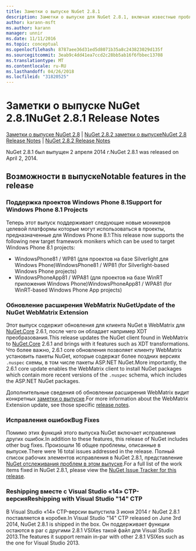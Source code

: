 ```yaml
---
title: Заметки о выпуске NuGet 2.8.1
description: Заметки о выпуске для NuGet 2.8.1, включая известные проблемы, исправленные ошибки, добавленные функции и DCR.
author: karann-msft
ms.author: karann
manager: unnir
ms.date: 11/11/2016
ms.topic: conceptual
ms.openlocfilehash: 8787aee36d31ed5d8071b35a8c243823029d135f
ms.sourcegitcommit: 3eab9c4dd41ea7ccd2c28bb5ab16f6fbbec13708
ms.translationtype: MT
ms.contentlocale: ru-RU
ms.lasthandoff: 04/26/2018
ms.locfileid: "31820525"
---
```

# <a name="nuget-281-release-notes"></a><span data-ttu-id="1190e-103">Заметки о выпуске NuGet 2.8.1</span><span class="sxs-lookup"><span data-stu-id="1190e-103">NuGet 2.8.1 Release Notes</span></span>

<span data-ttu-id="1190e-104">[Заметки о выпуске NuGet 2.8](../release-notes/nuget-2.8.md) | [NuGet 2.8.2 заметки о выпуске](../release-notes/nuget-2.8.2.md)</span><span class="sxs-lookup"><span data-stu-id="1190e-104">[NuGet 2.8 Release Notes](../release-notes/nuget-2.8.md) | [NuGet 2.8.2 Release Notes](../release-notes/nuget-2.8.2.md)</span></span>

<span data-ttu-id="1190e-105">NuGet 2.8.1 был выпущен 2 апреля 2014 г.</span><span class="sxs-lookup"><span data-stu-id="1190e-105">NuGet 2.8.1 was released on April 2, 2014.</span></span>

## <a name="notable-features-in-the-release"></a><span data-ttu-id="1190e-106">Возможности в выпуске</span><span class="sxs-lookup"><span data-stu-id="1190e-106">Notable features in the release</span></span>

### <a name="support-for-windows-phone-81-projects"></a><span data-ttu-id="1190e-107">Поддержка проектов Windows Phone 8.1</span><span class="sxs-lookup"><span data-stu-id="1190e-107">Support for Windows Phone 8.1 Projects</span></span>
<span data-ttu-id="1190e-108">Теперь этот выпуск поддерживает следующие новые моникеров целевой платформы которые могут использоваться в проекты, предназначенные для Windows Phone 8.1:</span><span class="sxs-lookup"><span data-stu-id="1190e-108">This release now supports the following new target framework monikers which can be used to target Windows Phone 8.1 projects:</span></span>

* <span data-ttu-id="1190e-109">WindowsPhone81 / WP81 (для проектов на базе Silverlight для Windows Phone)</span><span class="sxs-lookup"><span data-stu-id="1190e-109">WindowsPhone81 / WP81 (for Silverlight-based Windows Phone projects)</span></span>
* <span data-ttu-id="1190e-110">WindowsPhoneApp81 / WPA81 (для проектов на базе WinRT приложения Windows Phone)</span><span class="sxs-lookup"><span data-stu-id="1190e-110">WindowsPhoneApp81 / WPA81 (for WinRT-based Windows Phone App projects)</span></span>

### <a name="update-of-the-nuget-webmatrix-extension"></a><span data-ttu-id="1190e-111">Обновление расширения WebMatrix NuGet</span><span class="sxs-lookup"><span data-stu-id="1190e-111">Update of the NuGet WebMatrix Extension</span></span>
<span data-ttu-id="1190e-112">Этот выпуск содержит обновления для клиента NuGet в WebMatrix для [NuGet.Core](https://www.nuget.org/packages/Nuget.Core/2.6.1) 2.6.1, после чего он обладает например XDT преобразования.</span><span class="sxs-lookup"><span data-stu-id="1190e-112">This release updates the NuGet client found in WebMatrix to [NuGet.Core](https://www.nuget.org/packages/Nuget.Core/2.6.1) 2.6.1 and brings with it features such as XDT transformations.</span></span> <span data-ttu-id="1190e-113">Что более важно, 2.6.1 core обновления позволяет клиенту WebMatrix установить пакеты NuGet, которые содержат более поздних версиях `.nuspec` схемы, в том числе пакеты ASP.NET NuGet.</span><span class="sxs-lookup"><span data-stu-id="1190e-113">More importantly, the 2.6.1 core update enables the WebMatrix client to install NuGet packages which contain more recent versions of the `.nuspec` schema, which includes the ASP.NET NuGet packages.</span></span>

<span data-ttu-id="1190e-114">Дополнительные сведения об обновлении расширения WebMatrix видит конкретных [заметки о выпуске](../release-notes/nuget-2.6.1-for-WebMatrix.md).</span><span class="sxs-lookup"><span data-stu-id="1190e-114">For more information about the WebMatrix Extension update, see those specific [release notes](../release-notes/nuget-2.6.1-for-WebMatrix.md).</span></span>

### <a name="bug-fixes"></a><span data-ttu-id="1190e-115">Исправления ошибок</span><span class="sxs-lookup"><span data-stu-id="1190e-115">Bug Fixes</span></span>
<span data-ttu-id="1190e-116">Помимо этих функций этого выпуска NuGet включает исправления других ошибок.</span><span class="sxs-lookup"><span data-stu-id="1190e-116">In addition to these features, this release of NuGet includes other bug fixes.</span></span> <span data-ttu-id="1190e-117">Произошли 16 общее проблемы, описанные в выпуске.</span><span class="sxs-lookup"><span data-stu-id="1190e-117">There were 16 total issues addressed in the release.</span></span> <span data-ttu-id="1190e-118">Полный список рабочих элементов исправления в NuGet 2.8.1, представление [NuGet отслеживания проблем в этом выпуске](https://nuget.codeplex.com/workitem/list/advanced?keyword=&status=All&type=All&priority=All&release=NuGet%202.8.1&assignedTo=All&component=All&sortField=LastUpdatedDate&sortDirection=Descending&page=0&reasonClosed=All).</span><span class="sxs-lookup"><span data-stu-id="1190e-118">For a full list of the work items fixed in NuGet 2.8.1, please view the [NuGet Issue Tracker for this release](https://nuget.codeplex.com/workitem/list/advanced?keyword=&status=All&type=All&priority=All&release=NuGet%202.8.1&assignedTo=All&component=All&sortField=LastUpdatedDate&sortDirection=Descending&page=0&reasonClosed=All).</span></span>

### <a name="reshipping-with-visual-studio-14-ctp"></a><span data-ttu-id="1190e-119">Reshipping вместе с Visual Studio «14» CTP-версия</span><span class="sxs-lookup"><span data-stu-id="1190e-119">Reshipping with Visual Studio "14" CTP</span></span>
<span data-ttu-id="1190e-120">В Visual Studio «14» CTP-версии выпустила 3 июня 2014 г NuGet 2.8.1 поставляется в коробке.</span><span class="sxs-lookup"><span data-stu-id="1190e-120">In Visual Studio "14" CTP released on June 3rd 2014, NuGet 2.8.1 is shipped in the box.</span></span> <span data-ttu-id="1190e-121">Он поддерживает функции остаются в par с другими 2.8.1 VSIXes такой файл для Visual Studio 2013.</span><span class="sxs-lookup"><span data-stu-id="1190e-121">The features it support remain in-par with other 2.8.1 VSIXes such as the one for Visual Studio 2013.</span></span>
